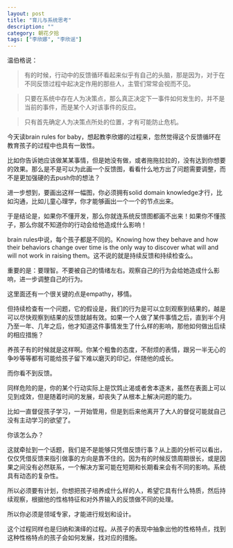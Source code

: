 ```yaml
---
layout: post
title: "育儿与系统思考"
description: ""
category: 朝花夕拾
tags: ["李欣娜", "李欣谣"]
---
```


温伯格说：

>有的时候，行动中的反馈循环看起来似乎有自己的头脑，那是因为，对于在不同反馈过程中起决定作用的那些人，主管们常常会视而不见。

>只要在系统中存在人为决策点，那么真正决定下一事件如何发生的，并不是当前的事件，而是某个人对该事件的反应。

>只有首先确定人为决策点所处的位置，才有可能防止危机。

今天读brain rules for baby，想起教李欣娜的过程来，忽然觉得这个反馈循环在教育孩子的过程中也具有一致性。

比如你告诉她应该做某某事情，但是她没有做，或者拖拖拉拉的，没有达到你想要的效果。那么是不是可以为此画一个反馈图，看看什么地方出了问题需要调整，而不是更加强硬的去push你的想法？

进一步想到，要画出这样一幅图，你必须拥有solid domain knowledge才行，比如沟通，比如儿童心理学，你才能够画出一个一个的节点出来。

于是结论是，如果你不懂开发，那么你就连系统反馈图都画不出来！如果你不懂孩子，那么你就不知道你的行动会给他造成什么影响！

brain rules中说，每个孩子都是不同的。Knowing how they behave and how their behaviors change over time is the only way to discover what will and will not work in raising them。这不说的就是持续反馈和持续检查么。

重要的是：要理智。不要被自己的情绪左右。观察自己的行为会给她造成什么影响，进一步调整自己的行为。

这里面还有一个很关键的点是empathy，移情。

但持续检查有一个问题，它的假设是，我们的行为是可以立刻观察到结果的，越是可以尽快观察到结果的反馈就越有效。如果一个人做了某件事情之后，直到半个月乃至一年、几年之后，他才知道这件事情发生了什么样的影响，那他如何做出后续的相应措施？

养孩子有的时候就是这样啊。你某个粗鲁的态度，不耐烦的表情，跟另一半无心的争吵等等都有可能给孩子留下难以磨灭的印记，伴随他的成长。

而你看不到反馈。

同样危险的是，你的某个行动实际上是饮鸩止渴或者舍本逐末，虽然在表面上可以见到成效，但是随着时间的发展，却丧失了从根本上解决问题的能力。

比如一直督促孩子学习，一开始管用，但是到后来他离开了大人的督促可能就自己没有主动学习的欲望了。

你该怎么办？

这就牵扯到一个话题，我们是不是能够只凭借反馈行事？从上面的分析可以看出，仅仅凭借反馈来指引做事的方向是靠不住的。因为有的时候反馈周期很长，或是因果之间没有必然联系，一个解决方案可能在短期和长期看来会有不同的影响。系统具有动态的复杂性。

所以必须要有计划，你想把孩子培养成什么样的人，希望它具有什么特质，然后持续观察，根据他的性格特征和对外界输入的反馈做不同的处理。

所以你必须是领域专家，才能进行规划和设计。

这个过程同样也是归纳和演绎的过程。从孩子的表现中抽象出他的性格特点，找到这种性格特点的孩子会如何发展，找对应的措施。
